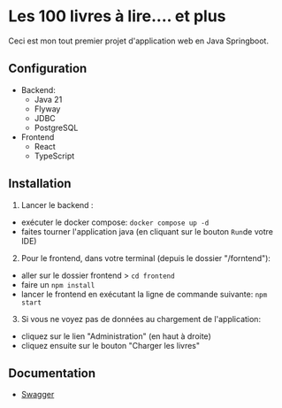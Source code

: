 # Les 100 livres à lire.... et plus

Ceci est mon tout premier projet d'application web en Java Springboot.

## Configuration
- Backend:
    - Java 21
    - Flyway
    - JDBC
    - PostgreSQL
- Frontend
    - React 
    - TypeScript

## Installation
1. Lancer le backend :
* exécuter le docker compose: `docker compose up -d`
* faites tourner l'application java (en cliquant sur le bouton `Run`de votre IDE)
2. Pour le frontend, dans votre terminal (depuis le dossier "/forntend"):
* aller sur le dossier frontend > `cd frontend`
* faire un `npm install` 
* lancer le frontend en exécutant la ligne de commande suivante:  `npm start`
3. Si vous ne voyez pas de données au chargement de l'application:
* cliquez sur le lien "Administration" (en haut à droite)
* cliquez ensuite sur le bouton "Charger les livres"

## Documentation
- [Swagger](http://localhost:8080/swagger-ui/index.html)